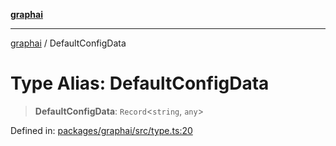 [**graphai**](../README.md)

***

[graphai](../globals.md) / DefaultConfigData

# Type Alias: DefaultConfigData

> **DefaultConfigData**: `Record`\<`string`, `any`\>

Defined in: [packages/graphai/src/type.ts:20](https://github.com/kawamataryo/graphai/blob/d1a2c5ee2f62deae7af78fb66f65face3cfa29fb/packages/graphai/src/type.ts#L20)

